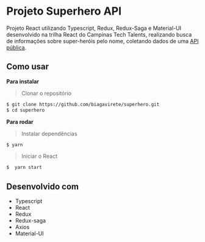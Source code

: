# Projeto Superhero API

Projeto React utilizando Typescript, Redux, Redux-Saga e Material-UI desenvolvido na trilha React do Campinas Tech Talents, realizando busca de informações sobre super-heróis pelo nome, coletando dados de uma <a href="https://www.superheroapi.com/">API pública</a>.

## Como usar

**Para instalar**
> Clonar o repositório

```bash
$ git clone https://github.com/biagavirete/superhero.git
$ cd superhero
```

**Para rodar**
> Instalar dependências

```bash
$ yarn
```

> Iniciar o React

```bash
$  yarn start
```

## Desenvolvido com

* Typescript
* React
* Redux
* Redux-saga
* Axios
* Material-UI
